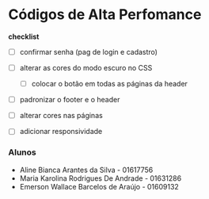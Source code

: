 ﻿# Códigos de Alta Perfomance  
**checklist**
- [ ] confirmar senha (pag de login e cadastro) 
- [ ] alterar as cores do modo escuro no CSS
  - [ ] colocar o botão em todas as páginas da header
- [ ]  padronizar o footer e o header
- [ ]  alterar cores nas páginas
- [ ]  adicionar responsividade


### Alunos  
- Aline Bianca Arantes da Silva - 01617756  
- Maria Karolina Rodrigues De Andrade - 01631286  
- Emerson Wallace Barcelos de Araújo - 01609132  
